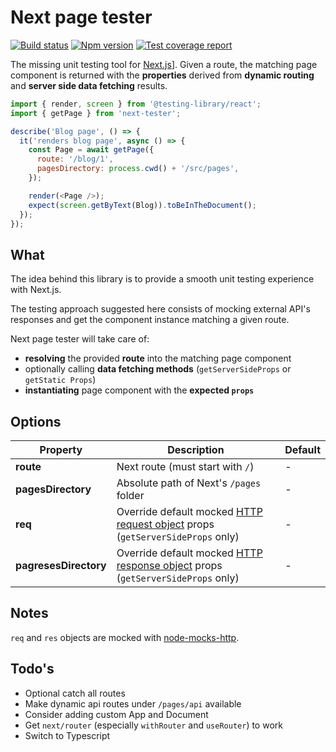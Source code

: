 # Next page tester

[![Build status][ci-badge]][ci]
[![Npm version][npm-badge]][npm]
[![Test coverage report][coveralls-badge]][coveralls]

The missing unit testing tool for [Next.js][next-github]]. Given a route, the matching page component is returned with the **properties** derived from **dynamic routing** and **server side data fetching** results.

```js
import { render, screen } from '@testing-library/react';
import { getPage } from 'next-tester';

describe('Blog page', () => {
  it('renders blog page', async () => {
    const Page = await getPage({
      route: '/blog/1',
      pagesDirectory: process.cwd() + '/src/pages',
    });

    render(<Page />);
    expect(screen.getByText(Blog)).toBeInTheDocument();
  });
});
```

## What

The idea behind this library is to provide a smooth unit testing experience with Next.js.

The testing approach suggested here consists of mocking external API's responses and get the component instance matching a given route.

Next page tester will take care of:

- **resolving** the provided **route** into the matching page component
- optionally calling **data fetching methods** (`getServerSideProps` or `getStatic Props`)
- **instantiating** page component with the **expected `props`**

## Options

| Property              | Description                                                                                | Default |
| --------------------- | ------------------------------------------------------------------------------------------ | ------- |
| **route**             | Next route (must start with `/`)                                                           | -       |
| **pagesDirectory**    | Absolute path of Next's `/pages` folder                                                    | -       |
| **req**               | Override default mocked [HTTP request object][req-docs] props (`getServerSideProps` only)  | -       |
| **pagresesDirectory** | Override default mocked [HTTP response object][res-docs] props (`getServerSideProps` only) | -       |

## Notes

`req` and `res` objects are mocked with [node-mocks-http][node-mocks-http].

## Todo's

- Optional catch all routes
- Make dynamic api routes under `/pages/api` available
- Consider adding custom App and Document
- Get `next/router` (especially `withRouter` and `useRouter`) to work
- Switch to Typescript

[ci]: https://travis-ci.com/toomuchdesign/next-page-tester
[ci-badge]: https://travis-ci.com/toomuchdesign/next-page-tester.svg?branch=master
[npm]: https://www.npmjs.com/package/next-page-tester
[npm-badge]: https://img.shields.io/npm/v/next-page-tester.svg
[coveralls-badge]: https://coveralls.io/repos/github/toomuchdesign/next-page-tester/badge.svg?branch=master
[coveralls]: https://coveralls.io/github/toomuchdesign/next-page-tester?branch=master
[next-github]: https://nextjs.org/
[req-docs]: https://nodejs.org/api/http.html#http_class_http_clientrequest
[res-docs]: https://nodejs.org/api/http.html#http_class_http_serverresponse
[node-mocks-http]: https://www.npmjs.com/package/node-mocks-http
